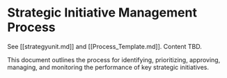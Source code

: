 # Strategic Initiative Management Process

See [[strategyunit.md]] and [[Process_Template.md]]. Content TBD.

This document outlines the process for identifying, prioritizing, approving, managing, and monitoring the performance of key strategic initiatives. 